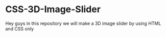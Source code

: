 # CSS-3D-Image-Slider
Hey guys in this repository we will make a 3D image slider by using HTML and CSS only
